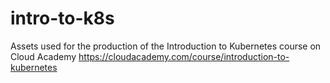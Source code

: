 # intro-to-k8s

Assets used for the production of the Introduction to Kubernetes course on Cloud Academy
<a target="_blank" href="https://cloudacademy.com/course/introduction-to-kubernetes/">https://cloudacademy.com/course/introduction-to-kubernetes</a>

